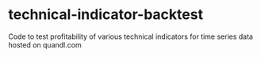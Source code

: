 # technical-indicator-backtest

Code to test profitability of various technical indicators for time series data hosted on quandl.com